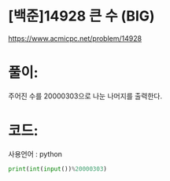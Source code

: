 # [백준]14928 큰 수 (BIG)


https://www.acmicpc.net/problem/14928

# 풀이:

주어진 수를 20000303으로 나눈 나머지를 출력한다.



# **코드:** 

사용언어 :  python

```python
print(int(input())%20000303)
```

